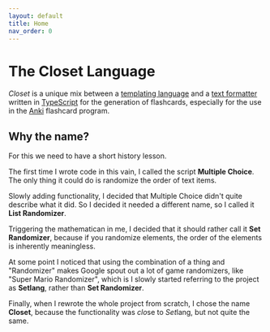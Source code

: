 ```yaml
---
layout: default
title: Home
nav_order: 0
---
```


# The Closet Language

*Closet* is a unique mix between a [templating language](https://en.wikipedia.org/wiki/Template_processor) and a [text formatter]() written in [TypeScript](https://www.typescriptlang.org/) for the generation of flashcards, especially for the use in the [Anki](https://apps.ankiweb.net/) flashcard program.

## Why the name?

For this we need to have a short history lesson.

The first time I wrote code in this vain, I called the script __Multiple Choice__.
The only thing it could do is randomize the order of text items.

Slowly adding functionality, I decided that Multiple Choice didn't quite describe what it did.
So I decided it needed a different name, so I called it __List Randomizer__.

Triggering the mathematican in me, I decided that it should rather call it __Set Randomizer__, because if you randomize elements, the order of the elements is inherently meaningless.

At some point I noticed that using the combination of a thing and "Randomizer" makes Google spout out a lot of game randomizers, like "Super Mario Randomizer", which is I slowly started referring to the project as __Setlang__, rather than __Set Randomizer__.

Finally, when I rewrote the whole project from scratch, I chose the name __Closet__, because the functionality was *clo*se to *Set*lang, but not quite the same.
